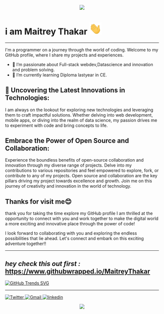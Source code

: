 <p align="center">
  <img src="https://capsule-render.vercel.app/api?type=waving&color=gradient&text=hey!!&height=100&section=header"/>
</p>

# i am Maitrey Thakar <img src="https://raw.githubusercontent.com/ABSphreak/ABSphreak/master/gifs/Hi.gif" width="40px" />
<hr>

I'm a programmer on a journey through the world of coding. Welcome to my GitHub profile, where I share my projects and experiences.

- 👀 I’m passionate about Full-stack webdev,Datascience and innovation and problem solving.
- 🌱 I’m currently learning Diploma lastyear in CE.
  
## 🚀 Uncovering the Latest Innovations in Technologies:

I am always on the lookout for exploring new technologies and leveraging them to craft impactful solutions. Whether delving into web development, mobile apps, or diving into the realm of data science, my passion drives me to experiment with code and bring concepts to life.

## Embrace the Power of Open Source and Collaboration:

Experience the boundless benefits of open-source collaboration and innovation through my diverse range of projects. Delve into my contributions to various repositories and feel empowered to explore, fork, or contribute to any of my projects. Open source and collaboration are the key pillars driving my project towards excellence and growth. Join me on this journey of creativity and innovation in the world of technology.

## Thanks for visit me😊

 thank you for taking the time explore my GitHub profile I am thrilled at the opportunity to connect with you and work together to make the digital world a more exciting and innovative place through the power of code!

I look forward to collaborating with you and exploring the endless possibilities that lie ahead. Let's connect and embark on this exciting adventure together!!<br><hr>
## *hey check this out first :* https://www.githubwrapped.io/MaitreyThakar
[![GitHub Trends SVG](https://api.githubtrends.io/user/svg/MaitreyThakar/langs)](https://githubtrends.io)


<hr>
<a href="https://twitter.com/Mait_133" target="_blank"><img src="https://img.shields.io/badge/Twitter-%231DA1F2.svg?&style=flat-square&logo=twitter&logoColor=white" alt="Twitter">
</a>
<a href="https://mail.google.com/mail/u/0/#inbox?compose=GTvVlcSHxThmnWGFmvgBgwHVSXBFbkFCXbHVrTkjtfxpjsdZVpFVGCpQWJzSnGbTzFSDHrmcLlsnD" target="_blank"><img src="https://img.shields.io/badge/gmail-%231DA1F2.svg?&style=flat-square&logo=gmail&logoColor=white" alt="Gmail">
</a>
<a href="https://www.linkedin.com/in/maitrey-thakar-87b218273/" target="_blank"><img src="https://img.shields.io/badge/linkedin-%231DA1F2.svg?&style=flat-square&logo=linkedin&logoColor=white" alt="linkedin">
</a>



<p align="center">
  <img src="https://capsule-render.vercel.app/api?type=waving&color=gradient&height=100&section=footer"/>
</p>





